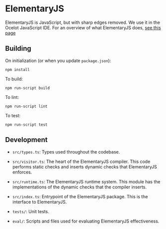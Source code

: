 # ElementaryJS

ElementaryJS is JavaScript, but with sharp edges removed. We use it
in the Ocelot JavaScript IDE. For an overview of what ElementaryJS does,
[see this page](https://umass-compsci220.github.io/Ocelot/)

## Building

On initialization (or when you update `package.json`):

    npm install

To build:

    npm run-script build

To lint:

    npm run-script lint

To test:

    npm run-script test

## Development

- `src/types.ts`: Types used throughout the codebase.

- `src/visitor.ts`: The heart of the ElementaryJS compiler. This code performs static checks and inserts dynamic checks that ElementaryJS enforces.

- `src/runtime.ts`: The ElementaryJS runtime system. This module has the implementations of the dynamic checks that the compiler inserts.

- `src/index.ts`: Entrypoint of the ElementaryJS package. This is the interface to ElementaryJS.

- `tests/`: Unit tests.

- `eval/`: Scripts and files used for evaluating ElementaryJS effectiveness.
